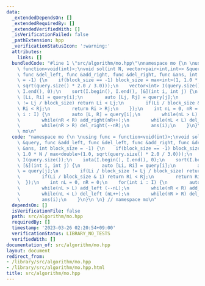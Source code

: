 ```yaml
---
data:
  _extendedDependsOn: []
  _extendedRequiredBy: []
  _extendedVerifiedWith: []
  _isVerificationFailed: false
  _pathExtension: hpp
  _verificationStatusIcon: ':warning:'
  attributes:
    links: []
  bundledCode: "#line 1 \"src/algorithm/mo.hpp\"\nnamespace mo {\n \nusing func =\
    \ function<void(int)>;\nvoid sol(int N, vector<pair<int,int>> &query, func &add_left,\
    \ func &del_left, func &add_right, func &del_right, func &ans, int block_size\
    \ = -1) {\n    if(block_size == -1) block_size = max<int>(1, 1.0 * N / max<double>(1.0,\
    \ sqrt(query.size() * 2.0 / 3.0)));\n    vector<int> I(query.size());\n    iota(I.begin(),\
    \ I.end(), 0);\n    sort(I.begin(), I.end(), [&](int i, int j) {\n        auto\
    \ [Li, Ri] = query[i];\n        auto [Lj, Rj] = query[j];\n        if(Li / block_size\
    \ != Lj / block_size) return Li < Lj;\n        if(Li / block_size & 1) return\
    \ Ri < Rj;\n        return Ri > Rj;\n    });\n    int nL = 0, nR = 0;\n    for(int\
    \ i : I) {\n        auto [L, R] = query[i];\n        while(nL > L) add_left (--nL);\n\
    \        while(nR < R) add_right(nR++);\n        while(nL < L) del_left (nL++);\n\
    \        while(nR > R) del_right(--nR);\n        ans(i);\n    }\n}\n \n} // namespace\
    \ mo\n"
  code: "namespace mo {\n \nusing func = function<void(int)>;\nvoid sol(int N, vector<pair<int,int>>\
    \ &query, func &add_left, func &del_left, func &add_right, func &del_right, func\
    \ &ans, int block_size = -1) {\n    if(block_size == -1) block_size = max<int>(1,\
    \ 1.0 * N / max<double>(1.0, sqrt(query.size() * 2.0 / 3.0)));\n    vector<int>\
    \ I(query.size());\n    iota(I.begin(), I.end(), 0);\n    sort(I.begin(), I.end(),\
    \ [&](int i, int j) {\n        auto [Li, Ri] = query[i];\n        auto [Lj, Rj]\
    \ = query[j];\n        if(Li / block_size != Lj / block_size) return Li < Lj;\n\
    \        if(Li / block_size & 1) return Ri < Rj;\n        return Ri > Rj;\n  \
    \  });\n    int nL = 0, nR = 0;\n    for(int i : I) {\n        auto [L, R] = query[i];\n\
    \        while(nL > L) add_left (--nL);\n        while(nR < R) add_right(nR++);\n\
    \        while(nL < L) del_left (nL++);\n        while(nR > R) del_right(--nR);\n\
    \        ans(i);\n    }\n}\n \n} // namespace mo\n"
  dependsOn: []
  isVerificationFile: false
  path: src/algorithm/mo.hpp
  requiredBy: []
  timestamp: '2023-03-26 02:20:54+09:00'
  verificationStatus: LIBRARY_NO_TESTS
  verifiedWith: []
documentation_of: src/algorithm/mo.hpp
layout: document
redirect_from:
- /library/src/algorithm/mo.hpp
- /library/src/algorithm/mo.hpp.html
title: src/algorithm/mo.hpp
---
```

